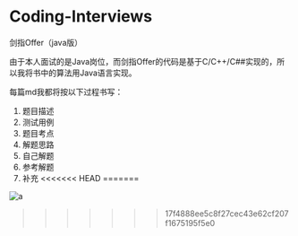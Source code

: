 # Coding-Interviews
剑指Offer（java版）

由于本人面试的是Java岗位，而剑指Offer的代码是基于C/C++/C##实现的，所以我将书中的算法用Java语言实现。

每篇md我都将按以下过程书写：
1. 题目描述
2. 测试用例
3. 题目考点
4. 解题思路
5. 自己解题
6. 参考解题
7. 补充
<<<<<<< HEAD
=======

![a](https://raw.githubusercontent.com/todorex/Coding-Interviews/master/images/1.png)
>>>>>>> 17f4888ee5c8f27cec43e62cf207f1675195f5e0

